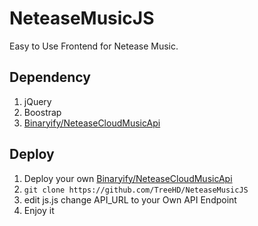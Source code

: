 # NeteaseMusicJS
Easy to Use Frontend for Netease Music.

## Dependency
1. jQuery
2. Boostrap 
3. [Binaryify/NeteaseCloudMusicApi](https://github.com/Binaryify/NeteaseCloudMusicApi "Binaryify/NeteaseCloudMusicApi")

## Deploy
1. Deploy your own [Binaryify/NeteaseCloudMusicApi](https://github.com/Binaryify/NeteaseCloudMusicApi "Binaryify/NeteaseCloudMusicApi")
2. `git clone https://github.com/TreeHD/NeteaseMusicJS`
3. edit js.js change API_URL to your Own API Endpoint
4. Enjoy it
